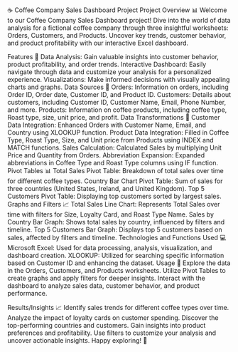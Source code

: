 ☕️ Coffee Company Sales Dashboard Project
Project Overview 📊
Welcome to our Coffee Company Sales Dashboard project! Dive into the world of data analysis for a fictional coffee company through three insightful worksheets: Orders, Customers, and Products. Uncover key trends, customer behavior, and product profitability with our interactive Excel dashboard.


Features 🚀
Data Analysis: Gain valuable insights into customer behavior, product profitability, and order trends.
Interactive Dashboard: Easily navigate through data and customize your analysis for a personalized experience.
Visualizations: Make informed decisions with visually appealing charts and graphs.
Data Sources 📂
Orders: Information on orders, including Order ID, Order date, Customer ID, and Product ID.
Customers: Details about customers, including Customer ID, Customer Name, Email, Phone Number, and more.
Products: Information on coffee products, including coffee type, Roast type, size, unit price, and profit.
Data Transformations 🔄
Customer Data Integration: Enhanced Orders with Customer Name, Email, and Country using XLOOKUP function.
Product Data Integration: Filled in Coffee Type, Roast Type, Size, and Unit price from Products using INDEX and MATCH functions.
Sales Calculation: Calculated Sales by multiplying Unit Price and Quantity from Orders.
Abbreviation Expansion: Expanded abbreviations in Coffee Type and Roast Type columns using IF function.
Pivot Tables 📊
Total Sales Pivot Table: Breakdown of total sales over time for different coffee types.
Country Bar Chart Pivot Table: Sum of sales for three countries (United States, Ireland, and United Kingdom).
Top 5 Customers Pivot Table: Displaying top customers sorted by largest sales.
Graphs and Filters 📈
Total Sales Line Chart: Represents Total Sales over time with filters for Size, Loyalty Card, and Roast Type Name.
Sales by Country Bar Graph: Shows total sales by country, influenced by filters and timeline.
Top 5 Customers Bar Graph: Displays top 5 customers based on sales, affected by filters and timeline.
Technologies and Functions Used 💻
Microsoft Excel: Used for data processing, analysis, visualization, and dashboard creation.
XLOOKUP: Utilized for searching specific information based on Customer ID and enhancing the dataset.
Usage 🧭
Explore the data in the Orders, Customers, and Products worksheets. Utilize Pivot Tables to create graphs and apply filters for deeper insights. Interact with the dashboard to analyze sales data, customer behavior, and product performance.

Results/Insights 📈
Identify sales trends for different coffee types over time.
Analyze the impact of loyalty cards on customer spending.
Discover the top-performing countries and customers.
Gain insights into product preferences and profitability.
Use filters to customize your analysis and uncover actionable insights. Happy exploring! 🚀
